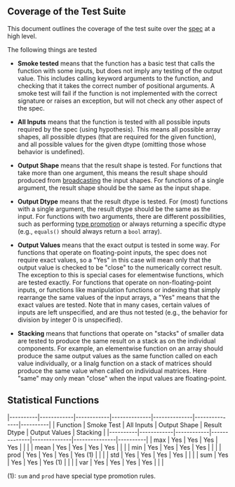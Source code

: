 ## Coverage of the Test Suite

This document outlines the coverage of the test suite over the
[spec](https://data-apis.org/array-api/) at a high level.

The following things are tested

* **Smoke tested** means that the function has a basic test that calls the
  function with some inputs, but does not imply any testing of the output
  value. This includes calling keyword arguments to the function, and checking
  that it takes the correct number of positional arguments. A smoke test will
  fail if the function is not implemented with the correct signature or raises
  an exception, but will not check any other aspect of the spec.

* **All Inputs** means that the function is tested with all possible inputs
  required by the spec (using hypothesis). This means all possible array
  shapes, all possible dtypes (that are required for the given function), and
  all possible values for the given dtype (omitting those whose behavior is
  undefined).

* **Output Shape** means that the result shape is tested. For functions that
  take more than one argument, this means the result shape should produced
  from
  [broadcasting](https://data-apis.org/array-api/latest/API_specification/broadcasting.html)
  the input shapes. For functions of a single argument, the result shape
  should be the same as the input shape.

* **Output Dtype** means that the result dtype is tested. For (most) functions
  with a single argument, the result dtype should be the same as the input.
  For functions with two arguments, there are different possibilities, such as
  performing [type
  promotion](https://data-apis.org/array-api/latest/API_specification/type_promotion.html)
  or always returning a specific dtype (e.g., `equals()` should always return
  a `bool` array).

* **Output Values** means that the exact output is tested in some way. For
  functions that operate on floating-point inputs, the spec does not require
  exact values, so a "Yes" in this case will mean only that the output value
  is checked to be "close" to the numerically correct result. The exception to
  this is special cases for elementwise functions, which are tested exactly.
  For functions that operate on non-floating-point inputs, or functions like
  manipulation functions or indexing that simply rearrange the same values of
  the input arrays, a "Yes" means that the exact values are tested. Note that
  in many cases, certain values of inputs are left unspecified, and are thus
  not tested (e.g., the behavior for division by integer 0 is unspecified).

* **Stacking** means that functions that operate on "stacks" of smaller data
  are tested to produce the same result on a stack as on the individual
  components. For example, an elementwise function on an array
  should produce the same output values as the same function called on each
  value individually, or a linalg function on a stack of matrices should
  produce the same value when called on individual matrices. Here "same" may
  only mean "close" when the input values are floating-point.

## Statistical Functions

|----------|------------|------------|--------------|--------------|---------------|----------|
| Function | Smoke Test | All Inputs | Output Shape | Result Dtype | Output Values | Stacking |
|----------|------------|------------|--------------|--------------|---------------|----------|
| max      | Yes        | Yes        | Yes          | Yes          |               |          |
| mean     | Yes        | Yes        | Yes          | Yes          |               |          |
| min      | Yes        | Yes        | Yes          | Yes          |               |          |
| prod     | Yes        | Yes        | Yes          | Yes (1)      |               |          |
| std      | Yes        | Yes        | Yes          | Yes          |               |          |
| sum      | Yes        | Yes        | Yes          | Yes (1)      |               |          |
| var      | Yes        | Yes        | Yes          | Yes          |               |          |

(1): `sum` and `prod` have special type promotion rules.
